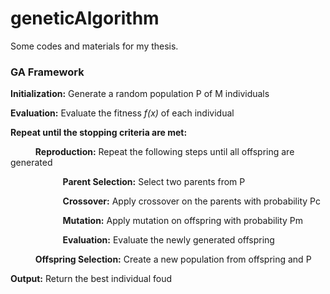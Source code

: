 # geneticAlgorithm
Some codes and materials for my thesis.

### GA Framework

**Initialization:**  Generate a random population P of M individuals

**Evaluation:** Evaluate the fitness *f(x)* of each individual

**Repeat until the stopping criteria are met:**

&#8194; &#8194; &#8194; &#8194;**Reproduction:** Repeat the following steps until all offspring are generated

 &#8194; &#8194; &#8194; &#8194;&#8194; &#8194; &#8194; &#8194; **Parent Selection:** Select two parents from P

​ &#8194; &#8194; &#8194; &#8194;&#8194; &#8194; &#8194; &#8194;**Crossover:** Apply crossover on the parents with probability Pc

​ &#8194; &#8194; &#8194; &#8194;&#8194; &#8194; &#8194; &#8194;**Mutation:** Apply mutation on offspring with probability Pm

​ &#8194; &#8194; &#8194; &#8194;&#8194; &#8194; &#8194; &#8194;**Evaluation:** Evaluate the newly generated offspring

&#8194; &#8194; &#8194; &#8194;**Offspring Selection:** Create a new population from offspring and P

**Output:** Return the best individual foud






